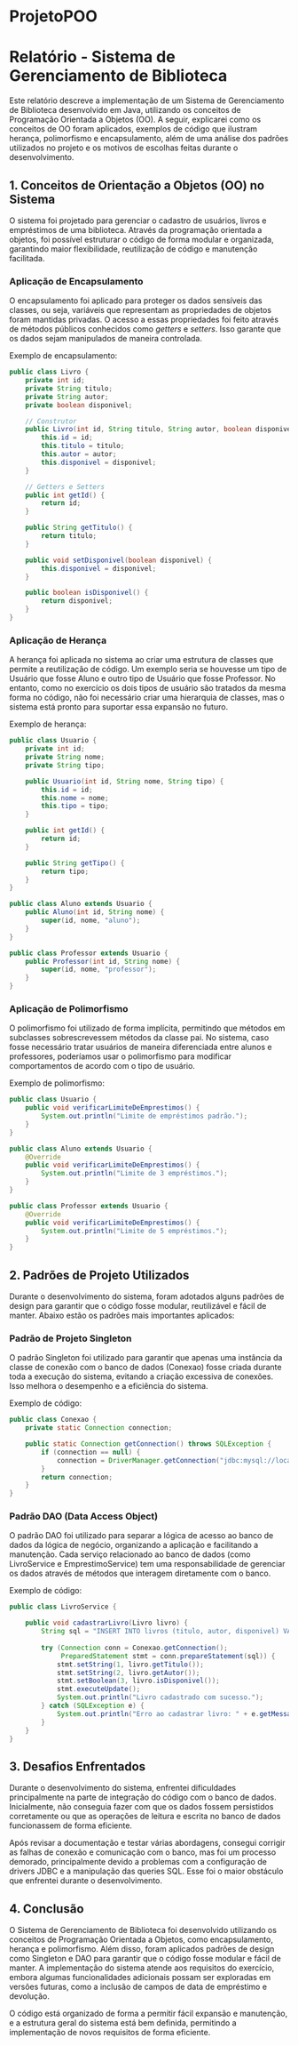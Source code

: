 # ProjetoPOO
# Relatório - Sistema de Gerenciamento de Biblioteca

Este relatório descreve a implementação de um Sistema de Gerenciamento de Biblioteca desenvolvido em Java, utilizando os conceitos de Programação Orientada a Objetos (OO). A seguir, explicarei como os conceitos de OO foram aplicados, exemplos de código que ilustram herança, polimorfismo e encapsulamento, além de uma análise dos padrões utilizados no projeto e os motivos de escolhas feitas durante o desenvolvimento.

## 1. Conceitos de Orientação a Objetos (OO) no Sistema

O sistema foi projetado para gerenciar o cadastro de usuários, livros e empréstimos de uma biblioteca. Através da programação orientada a objetos, foi possível estruturar o código de forma modular e organizada, garantindo maior flexibilidade, reutilização de código e manutenção facilitada.

### Aplicação de Encapsulamento

O encapsulamento foi aplicado para proteger os dados sensíveis das classes, ou seja, variáveis que representam as propriedades de objetos foram mantidas privadas. O acesso a essas propriedades foi feito através de métodos públicos conhecidos como *getters* e *setters*. Isso garante que os dados sejam manipulados de maneira controlada.

Exemplo de encapsulamento:

```java
public class Livro {
    private int id;
    private String titulo;
    private String autor;
    private boolean disponivel;

    // Construtor
    public Livro(int id, String titulo, String autor, boolean disponivel) {
        this.id = id;
        this.titulo = titulo;
        this.autor = autor;
        this.disponivel = disponivel;
    }

    // Getters e Setters
    public int getId() {
        return id;
    }

    public String getTitulo() {
        return titulo;
    }

    public void setDisponivel(boolean disponivel) {
        this.disponivel = disponivel;
    }

    public boolean isDisponivel() {
        return disponivel;
    }
}
```
### Aplicação de Herança

A herança foi aplicada no sistema ao criar uma estrutura de classes que permite a reutilização de código. Um exemplo seria se houvesse um tipo de Usuário que fosse Aluno e outro tipo de Usuário que fosse Professor. No entanto, como no exercício os dois tipos de usuário são tratados da mesma forma no código, não foi necessário criar uma hierarquia de classes, mas o sistema está pronto para suportar essa expansão no futuro.

Exemplo de herança:

```java
public class Usuario {
    private int id;
    private String nome;
    private String tipo;

    public Usuario(int id, String nome, String tipo) {
        this.id = id;
        this.nome = nome;
        this.tipo = tipo;
    }

    public int getId() {
        return id;
    }

    public String getTipo() {
        return tipo;
    }
}

public class Aluno extends Usuario {
    public Aluno(int id, String nome) {
        super(id, nome, "aluno");
    }
}

public class Professor extends Usuario {
    public Professor(int id, String nome) {
        super(id, nome, "professor");
    }
}
```

### Aplicação de Polimorfismo

O polimorfismo foi utilizado de forma implícita, permitindo que métodos em subclasses sobrescrevessem métodos da classe pai. No sistema, caso fosse necessário tratar usuários de maneira diferenciada entre alunos e professores, poderíamos usar o polimorfismo para modificar comportamentos de acordo com o tipo de usuário.

Exemplo de polimorfismo:

```java
public class Usuario {
    public void verificarLimiteDeEmprestimos() {
        System.out.println("Limite de empréstimos padrão.");
    }
}

public class Aluno extends Usuario {
    @Override
    public void verificarLimiteDeEmprestimos() {
        System.out.println("Limite de 3 empréstimos.");
    }
}

public class Professor extends Usuario {
    @Override
    public void verificarLimiteDeEmprestimos() {
        System.out.println("Limite de 5 empréstimos.");
    }
}
```
## 2. Padrões de Projeto Utilizados
Durante o desenvolvimento do sistema, foram adotados alguns padrões de design para garantir que o código fosse modular, reutilizável e fácil de manter. Abaixo estão os padrões mais importantes aplicados:

### Padrão de Projeto Singleton
O padrão Singleton foi utilizado para garantir que apenas uma instância da classe de conexão com o banco de dados (Conexao) fosse criada durante toda a execução do sistema, evitando a criação excessiva de conexões. Isso melhora o desempenho e a eficiência do sistema.

Exemplo de código:
```java
public class Conexao {
    private static Connection connection;

    public static Connection getConnection() throws SQLException {
        if (connection == null) {
            connection = DriverManager.getConnection("jdbc:mysql://localhost:3306/biblioteca", "root", "sua_senha");
        }
        return connection;
    }
}
```
### Padrão DAO (Data Access Object)
O padrão DAO foi utilizado para separar a lógica de acesso ao banco de dados da lógica de negócio, organizando a aplicação e facilitando a manutenção. Cada serviço relacionado ao banco de dados (como LivroService e EmprestimoService) tem uma responsabilidade de gerenciar os dados através de métodos que interagem diretamente com o banco.

Exemplo de código:
```java
public class LivroService {

    public void cadastrarLivro(Livro livro) {
        String sql = "INSERT INTO livros (titulo, autor, disponivel) VALUES (?, ?, ?)";
        
        try (Connection conn = Conexao.getConnection(); 
             PreparedStatement stmt = conn.prepareStatement(sql)) {
            stmt.setString(1, livro.getTitulo());
            stmt.setString(2, livro.getAutor());
            stmt.setBoolean(3, livro.isDisponivel());
            stmt.executeUpdate();
            System.out.println("Livro cadastrado com sucesso.");
        } catch (SQLException e) {
            System.out.println("Erro ao cadastrar livro: " + e.getMessage());
        }
    }
}
```
## 3. Desafios Enfrentados
Durante o desenvolvimento do sistema, enfrentei dificuldades principalmente na parte de integração do código com o banco de dados. Inicialmente, não conseguia fazer com que os dados fossem persistidos corretamente ou que as operações de leitura e escrita no banco de dados funcionassem de forma eficiente.

Após revisar a documentação e testar várias abordagens, consegui corrigir as falhas de conexão e comunicação com o banco, mas foi um processo demorado, principalmente devido a problemas com a configuração de drivers JDBC e a manipulação das queries SQL. Esse foi o maior obstáculo que enfrentei durante o desenvolvimento.

## 4. Conclusão
O Sistema de Gerenciamento de Biblioteca foi desenvolvido utilizando os conceitos de Programação Orientada a Objetos, como encapsulamento, herança e polimorfismo. Além disso, foram aplicados padrões de design como Singleton e DAO para garantir que o código fosse modular e fácil de manter. A implementação do sistema atende aos requisitos do exercício, embora algumas funcionalidades adicionais possam ser exploradas em versões futuras, como a inclusão de campos de data de empréstimo e devolução.

O código está organizado de forma a permitir fácil expansão e manutenção, e a estrutura geral do sistema está bem definida, permitindo a implementação de novos requisitos de forma eficiente.
